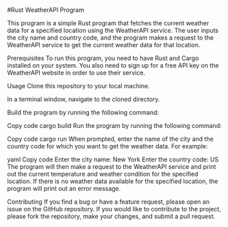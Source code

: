 #Rust WeatherAPI Program

This program is a simple Rust program that fetches the current weather data for a specified location using the WeatherAPI service. The user inputs the city name and country code, and the program makes a request to the WeatherAPI service to get the current weather data for that location.

Prerequisites
To run this program, you need to have Rust and Cargo installed on your system. You also need to sign up for a free API key on the WeatherAPI website in order to use their service.

Usage
Clone this repository to your local machine.

In a terminal window, navigate to the cloned directory.

Build the program by running the following command:

Copy code
cargo build
Run the program by running the following command:

Copy code
cargo run
When prompted, enter the name of the city and the country code for which you want to get the weather data. For example:

yaml
Copy code
Enter the city name: New York
Enter the country code: US
The program will then make a request to the WeatherAPI service and print out the current temperature and weather condition for the specified location. If there is no weather data available for the specified location, the program will print out an error message.

Contributing
If you find a bug or have a feature request, please open an issue on the GitHub repository. If you would like to contribute to the project, please fork the repository, make your changes, and submit a pull request.
